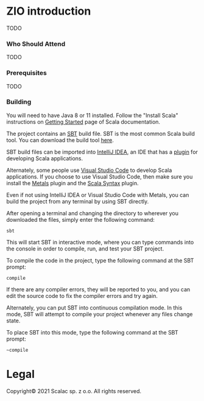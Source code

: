 # ZIO introduction

TODO

### Who Should Attend

TODO

### Prerequisites

TODO

### Building

You will need to have Java 8 or 11 installed. Follow the "Install Scala" instructions on [Getting Started](https://docs.scala-lang.org/getting-started/index.html) page of Scala documentation.

The project contains an [SBT](https://www.scala-sbt.org/) build file. SBT is the most common Scala
build tool. You can download the build tool [here](https://www.scala-sbt.org/).

SBT build files can be imported into [IntelliJ IDEA](https://www.jetbrains.com/idea/), an IDE that
has a [plugin](https://plugins.jetbrains.com/plugin/1347-scala) for developing Scala applications.

Alternately, some people use [Visual Studio Code](https://code.visualstudio.com/) to develop Scala
applications. If you choose to use Visual Studio Code, then make sure you install the 
[Metals](https://marketplace.visualstudio.com/items?itemName=scalameta.metals) plugin and the 
[Scala Syntax](https://marketplace.visualstudio.com/items?itemName=scala-lang.scala) plugin.

Even if not using IntelliJ IDEA or Visual Studio Code with Metals, you can build the project from
any terminal by using SBT directly.

After opening a terminal and changing the directory to wherever you downloaded the files, simply
enter the following command:

```
sbt
```

This will start SBT in interactive mode, where you can type commands into the console in order to 
compile, run, and test your SBT project.

To compile the code in the project, type the following command at the SBT prompt:

```
compile
```

If there are any compiler errors, they will be reported to you, and you can edit the source code to
fix the compiler errors and try again.

Alternately, you can put SBT into continuous compilation mode. In this mode, SBT will attempt to 
compile your project whenever any files change state.

To place SBT into this mode, type the following command at the SBT prompt:

```
~compile
```


# Legal

Copyright&copy; 2021 Scalac sp. z o.o. All rights reserved.
